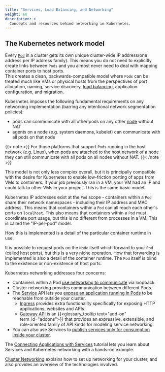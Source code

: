 ```yaml
---
title: "Services, Load Balancing, and Networking"
weight: 60
description: >
  Concepts and resources behind networking in Kubernetes.
---
```


## The Kubernetes network model

Every [`Pod`](/docs/concepts/workloads/pods/) in a cluster gets its own unique cluster-wide IP address(one address per IP address family). This means you do not need to explicitly create links between `Pods` and you almost never need to deal with mapping container ports to host ports.  
This creates a clean, backwards-compatible model where `Pods` can be treated 
much like VMs or physical hosts from the perspectives of port allocation, 
naming, service discovery, [load balancing](/docs/concepts/services-networking/ingress/#load-balancing), 
application configuration, and migration.

Kubernetes imposes the following fundamental requirements on any networking
implementation (barring any intentional network segmentation policies):

   * pods can communicate with all other pods on any other [node](/docs/concepts/architecture/nodes/) 
     without NAT
   * agents on a node (e.g. system daemons, kubelet) can communicate with all
     pods on that node

{{< note >}}
For those platforms that support `Pods` running in the host network (e.g.
Linux), when pods are attached to the host network of a node they can still communicate 
with all pods on all nodes without NAT.
{{< /note >}}

This model is not only less complex overall, but it is principally compatible
with the desire for Kubernetes to enable low-friction porting of apps from VMs
to containers.  If your job previously ran in a VM, your VM had an IP and could
talk to other VMs in your project.  This is the same basic model.

Kubernetes IP addresses exist at the `Pod` scope - containers within a `Pod`
share their network namespaces - including their IP address and MAC address.
This means that containers within a `Pod` can all reach each other's ports on
`localhost`. This also means that containers within a `Pod` must coordinate port
usage, but this is no different from processes in a VM.  This is called the
"IP-per-pod" model.

How this is implemented is a detail of the particular container runtime in use.

It is possible to request ports on the `Node` itself which forward to your `Pod`
(called host ports), but this is a very niche operation. How that forwarding is
implemented is also a detail of the container runtime. The `Pod` itself is
blind to the existence or non-existence of host ports.

Kubernetes networking addresses four concerns:
- Containers within a Pod [use networking to communicate](/docs/concepts/services-networking/dns-pod-service/) via loopback.
- Cluster networking provides communication between different Pods.
- The [Service](/docs/concepts/services-networking/service/) API lets you
  [expose an application running in Pods](/docs/tutorials/services/connect-applications-service/)
  to be reachable from outside your cluster.
  - [Ingress](/docs/concepts/services-networking/ingress/) provides extra functionality
    specifically for exposing HTTP applications, websites and APIs.
  - [Gateway API](/docs/concepts/services-networking/gateway/) is an {{<glossary_tooltip text="add-on" term_id="addons">}}
    that provides an expressive, extensible, and role-oriented family of API kinds for modeling service networking.
- You can also use Services to
  [publish services only for consumption inside your cluster](/docs/concepts/services-networking/service-traffic-policy/).

The [Connecting Applications with Services](/docs/tutorials/services/connect-applications-service/) tutorial lets you learn about Services and Kubernetes networking with a hands-on example.

[Cluster Networking](/docs/concepts/cluster-administration/networking/) explains how to set
up networking for your cluster, and also provides an overview of the technologies involved.
